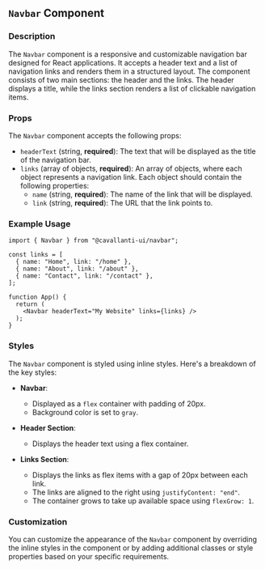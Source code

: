 ## `Navbar` Component

### Description

The `Navbar` component is a responsive and customizable navigation bar designed for React applications. It accepts a header text and a list of navigation links and renders them in a structured layout. The component consists of two main sections: the header and the links. The header displays a title, while the links section renders a list of clickable navigation items.

### Props

The `Navbar` component accepts the following props:

- `headerText` (string, **required**): The text that will be displayed as the title of the navigation bar.
- `links` (array of objects, **required**): An array of objects, where each object represents a navigation link. Each object should contain the following properties:
  - `name` (string, **required**): The name of the link that will be displayed.
  - `link` (string, **required**): The URL that the link points to.

### Example Usage

```tsx
import { Navbar } from "@cavallanti-ui/navbar";

const links = [
  { name: "Home", link: "/home" },
  { name: "About", link: "/about" },
  { name: "Contact", link: "/contact" },
];

function App() {
  return (
    <Navbar headerText="My Website" links={links} />
  );
}
```

### Styles

The `Navbar` component is styled using inline styles. Here's a breakdown of the key styles:

- **Navbar**: 
  - Displayed as a `flex` container with padding of 20px.
  - Background color is set to `gray`.
  
- **Header Section**: 
  - Displays the header text using a flex container.

- **Links Section**: 
  - Displays the links as flex items with a gap of 20px between each link.
  - The links are aligned to the right using `justifyContent: "end"`.
  - The container grows to take up available space using `flexGrow: 1`.

### Customization

You can customize the appearance of the `Navbar` component by overriding the inline styles in the component or by adding additional classes or style properties based on your specific requirements.